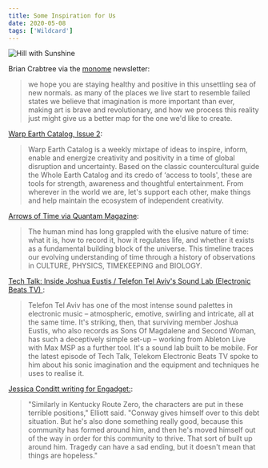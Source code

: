 ```yaml
---
title: Some Inspiration for Us
date: 2020-05-08
tags: ['Wildcard']
---
```


![Hill with Sunshine](/rm_ation/images/some-inspiration-for-us.jpg)

Brian Crabtree via the [monome](https://monome.org) newsletter:

<!--x-->

> we hope you are staying healthy and positive in this unsettling sea of new normals. as many of the places we live start to resemble failed states we believe that imagination is more important than ever, making art is brave and revolutionary, and how we process this reality just might give us a better map for the one we'd like to create.

[Warp Earth Catalog, Issue 2](https://mailchi.mp/warprecords/warp-earth-catalog-02):

> Warp Earth Catalog is a weekly mixtape of ideas to inspire, inform, enable and energize creativity and positivity in a time of global disruption and uncertainty. Based on the classic countercultural guide the Whole Earth Catalog and its credo of ‘access to tools', these are tools for strength, awareness and thoughtful entertainment. From wherever in the world we are, let's support each other, make things and help maintain the ecosystem of independent creativity.

[Arrows of Time via Quantam Magazine](https://www.quantamagazine.org/what-is-time-a-history-of-physics-biology-clocks-and-culture-20200504/):

> The human mind has long grappled with the elusive nature of time: what it is, how to record it, how it regulates life, and whether it exists as a fundamental building block of the universe. This timeline traces our evolving understanding of time through a history of observations in CULTURE, PHYSICS, TIMEKEEPING and BIOLOGY.

[Tech Talk: Inside Joshua Eustis / Telefon Tel Aviv's Sound Lab (Electronic Beats TV)
](https://www.youtube.com/watch?v=z5Jv7hzUdTs):

> Telefon Tel Aviv has one of the most intense sound palettes in electronic music – atmospheric, emotive, swirling and intricate, all at the same time. It's striking, then, that surviving member Joshua Eustis, who also records as Sons Of Magdalene and Second Woman, has such a deceptively simple set-up – working from Ableton Live with Max MSP as a further tool. It's a sound lab built to be mobile. For the latest episode of Tech Talk, Telekom Electronic Beats TV spoke to him about his sonic imagination and the equipment and techniques he uses to realise it.

[Jessica Conditt writing for Engadget:](https://www.engadget.com/2020-01-27-kentucky-route-zero-act-v-review-tv-edition-interview.html):

> "Similarly in Kentucky Route Zero, the characters are put in these terrible positions," Elliott said. "Conway gives himself over to this debt situation. But he's also done something really good, because this community has formed around him, and then he's moved himself out of the way in order for this community to thrive. That sort of built up around him. Tragedy can have a sad ending, but it doesn't mean that things are hopeless."
